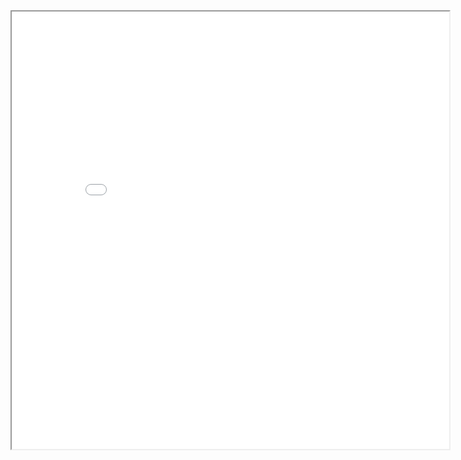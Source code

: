 <iframe src="/files/Resume__Sammed_Shantinath_Kagi_IIT_Gandhinagar.pdf" height="700" width="700"></iframe>
